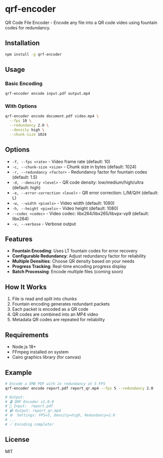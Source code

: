 # qrf-encoder

QR Code File Encoder - Encode any file into a QR code video using fountain codes for redundancy.

## Installation

```bash
npm install -g qrf-encoder
```

## Usage

### Basic Encoding

```bash
qrf-encoder encode input.pdf output.mp4
```

### With Options

```bash
qrf-encoder encode document.pdf video.mp4 \
  --fps 10 \
  --redundancy 2.0 \
  --density high \
  --chunk-size 1024
```

## Options

- `-f, --fps <rate>` - Video frame rate (default: 10)
- `-c, --chunk-size <size>` - Chunk size in bytes (default: 1024)
- `-r, --redundancy <factor>` - Redundancy factor for fountain codes (default: 1.5)
- `-d, --density <level>` - QR code density: low/medium/high/ultra (default: high)
- `-e, --error-correction <level>` - QR error correction: L/M/Q/H (default: L)
- `-w, --width <pixels>` - Video width (default: 1080)
- `-h, --height <pixels>` - Video height (default: 1080)
- `--codec <codec>` - Video codec: libx264/libx265/libvpx-vp9 (default: libx264)
- `-v, --verbose` - Verbose output

## Features

- **Fountain Encoding**: Uses LT fountain codes for error recovery
- **Configurable Redundancy**: Adjust redundancy factor for reliability
- **Multiple Densities**: Choose QR density based on your needs
- **Progress Tracking**: Real-time encoding progress display
- **Batch Processing**: Encode multiple files (coming soon)

## How It Works

1. File is read and split into chunks
2. Fountain encoding generates redundant packets
3. Each packet is encoded as a QR code
4. QR codes are combined into an MP4 video
5. Metadata QR codes are repeated for reliability

## Requirements

- Node.js 18+
- FFmpeg installed on system
- Cairo graphics library (for canvas)

## Example

```bash
# Encode a 5MB PDF with 2x redundancy at 5 FPS
qrf-encoder encode report.pdf report_qr.mp4 --fps 5 --redundancy 2.0

# Output:
# 🎬 QRF Encoder v1.0.0
# 📄 Input:  report.pdf
# 📹 Output: report_qr.mp4
# ⚙️  Settings: FPS=5, Density=high, Redundancy=2.0
# ...
# ✅ Encoding complete!
```

## License

MIT